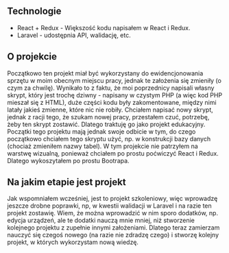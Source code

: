 ## Technologie
* React + Redux - Większość kodu napisałem w React i Redux.
* Laravel - udostępnia API, walidację, etc.

## O projekcie
Początkowo ten projekt miał być wykorzystany do ewidencjonowania sprzętu w moim obecnym miejscu pracy, jednak te założenia się zmieniły (o czym za chwilę). Wynikało to z faktu, że moi poprzednicy napisali własny skrypt, który jest trochę dziwny - napisany w czystym PHP (a więc kod PHP mieszał się z HTML), duże części kodu były zakomentowane, między nimi latały jakieś zmienne, które nic nie robiły. Chciałem napisać nowy skrypt, jednak z racji tego, że szukam nowej pracy, przestałem czuć, potrzebę, żeby ten skrypt zostawić. Dlatego traktuję go jako projekt edukacyjny. Początki tego projektu mają jednak swoje odbicie w tym, do czego początkowo chciałem tego skryptu użyć, np. w konstrukcji bazy danych (chociaż zmieniłem nazwy tabel). W tym projekcie nie patrzyłem na warstwę wizualną, ponieważ chciałem po prostu poćwiczyć React i Redux. Dlatego wykoszytałem po prostu Bootrapa.

## Na jakim etapie jest projekt
Jak wspomniałem wcześniej, jest to projekt szkoleniowy, więc wprowadzę jeszcze drobne poprawki, np, w kwestii walidacji w Laravel i na razie ten projekt zostawię. Wiem, że można wprowadzić w nim sporo dodatków, np. edycja urządzeń, ale te dodatki nauczą mnie mniej, niż stworzenie kolejnego projektu z zupełnie innymi założeniami. Dlatego teraz zamierzam nauczyć się czegoś nowego (na razie nie zdradzę czego) i stworzę kolejny projekt, w których wykorzystam nową wiedzę.